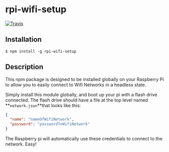 # rpi-wifi-setup

[![Travis](https://img.shields.io/travis/nfischer/rpi-wifi-setup.svg?style=flat-square)](https://travis-ci.org/nfischer/rpi-wifi-setup)

## Installation

```
$ npm install -g rpi-wifi-setup
```

## Description

This npm package is designed to be installed globally on your Raspberry Pi to
allow you to easily connect to Wifi Networks in a headless state.

Simply install this module globally, and boot up your pi with a flash drive connected. The flash drive should have a file at the top level named **`network.json`**that looks like this:

```json
{
  "name": "nameOfWifiNetwork",
  "password": "passwordToWifiNetwork"
}
```

The Raspberry pi will automatically use these credentials to connect to the
network. Easy!
